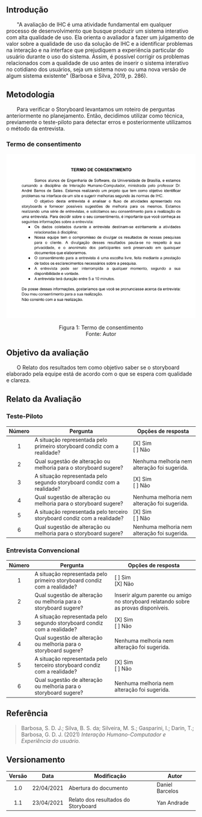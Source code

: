## Introdução
&emsp;&emsp;"A avaliação de IHC é uma atividade fundamental em qualquer processo de desenvolvimento que busque produzir um sistema interativo com alta qualidade de uso. Ela orienta o avaliador a fazer um julgamento de valor sobre a qualidade de uso da solução de IHC e a identificar problemas na interação e na interface que prejudiquem a experiência particular do usuário durante o uso do sistema. Assim, é possível corrigir os problemas relacionados com a qualidade de uso antes de inserir o sistema interativo no cotidiano dos usuários, seja um sistema novo ou uma nova versão de algum sistema existente" (Barbosa e Silva, 2019, p. 286).<br>

## Metodologia
&emsp;&emsp;Para verificar o Storyboard levantamos um roteiro de perguntas anteriormente no planejamento. Então, decidimos utilizar como técnica, previamente o teste-piloto para detectar erros e posteriormente utilizamos o método da entrevista.<br>

### Termo de consentimento
![Termo de Consentimento](../../../assets/imagens/storyboard/termodeconssentimento.png)
<center>Figura 1: Termo de consentimento</center>
<center>Fonte: Autor</center>

## Objetivo da avaliação
&emsp;&emsp;O Relato dos resultados tem como objetivo saber se o storyboard elaborado pela equipe está de acordo com o que se espera com qualidade e clareza.<br>

## Relato da Avaliação
### Teste-Piloto

| Número | <center>Pergunta | <center>Opções de resposta |
|:---:|:----------|:-------------------|
| 1 | A situação representada pelo primeiro storyboard condiz com a realidade? | [X] Sim<br>[ ] Não<br>|
| 2 | Qual sugestão de alteração ou melhoria para o storyboard sugere? | Nenhuma melhoria nem alteração foi sugerida. |
| 3 | A situação representada pelo segundo storyboard condiz com a realidade? | [X] Sim<br>[ ] Não<br>|
| 4 | Qual sugestão de alteração ou melhoria para o storyboard sugere? | Nenhuma melhoria nem alteração foi sugerida. |
| 5 | A situação representada pelo terceiro storyboard condiz com a realidade? | [X] Sim<br>[ ] Não<br>|
| 6 | Qual sugestão de alteração ou melhoria para o storyboard sugere? | Nenhuma melhoria nem alteração foi sugerida. |

### Entrevista Convencional

| Número | <center>Pergunta | <center>Opções de resposta |
|:---:|:----------|:-------------------|
| 1 | A situação representada pelo primeiro storyboard condiz com a realidade? | [ ] Sim<br> [X] Não<br>|
| 2 | Qual sugestão de alteração ou melhoria para o storyboard sugere? | Inserir algum parente ou amigo no storyboard relatando sobre as provas disponíveis. |
| 3 | A situação representada pelo segundo storyboard condiz com a realidade? | [X] Sim<br>[ ] Não<br>|
| 4 | Qual sugestão de alteração ou melhoria para o storyboard sugere? | Nenhuma melhoria nem alteração foi sugerida. |
| 5 | A situação representada pelo terceiro storyboard condiz com a realidade? | [X] Sim<br>[ ] Não<br>|
| 6 | Qual sugestão de alteração ou melhoria para o storyboard sugere? | Nenhuma melhoria nem alteração foi sugerida. |

## Referência
> Barbosa, S. D. J.; Silva, B. S. da; Silveira, M. S.; Gasparini, I.; Darin, T.; Barbosa, G. D. J. (2021) *Interação Humano-Computador e Experiência do usuário.*


## Versionamento

|Versão|Data|Modificação|Autor|
|:-:|--|--|--|
|1.0|22/04/2021|Abertura do documento| Daniel Barcelos |
|1.1|23/04/2021|Relato dos resultados do Storyboard| Yan Andrade |
